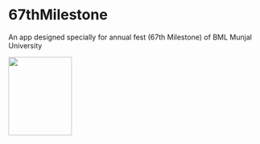 # 67thMilestone
An app designed specially for annual fest (67th Milestone) of BML Munjal University
<p align="left">
<a href="https://play.google.com/store/apps/details?id=com.bml67.android.a67thmilestonebml"><img src="https://cloud.githubusercontent.com/assets/5692567/10923351/6b688a92-8278-11e5-9973-8ffbf3c5cc52.png" width="50%" height="20%"></a>
</p>
